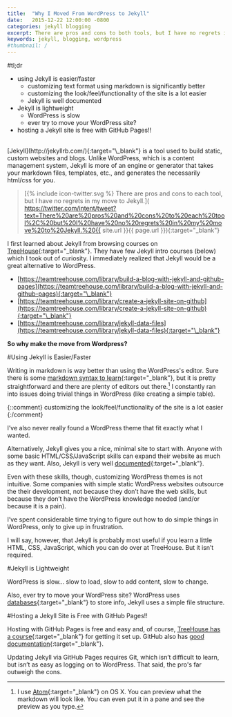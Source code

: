 ```yaml
---
title:  "Why I Moved From WordPress to Jekyll"
date:   2015-12-22 12:00:00 -0800
categories: jekyll blogging
excerpt: There are pros and cons to both tools, but I have no regrets in my move to Jekyll.
keywords: jekyll, blogging, wordpress
#thumbnail: /
---
```

#tl;dr

- using Jekyll is easier/faster
  - customizing text format using markdown is significantly better
  - customizing the look/feel/functionality of the site is a lot easier
  - Jekyll is well documented
- Jekyll is lightweight
  - WordPress is slow
  - ever try to move your WordPress site?
- hosting a Jekyll site is free with GitHub Pages!!

<br />
[Jekyll](http://jekyllrb.com/){:target="\_blank"} is a tool used to build static, custom websites and blogs. Unlike WordPress, which is a content management system, Jekyll is more of an engine or generator that takes your markdown files, templates, etc., and generates the necessarily html/css for you.

> [{% include icon-twitter.svg %}  There are pros and cons to each tool, but I have no regrets in my move to Jekyll.]( https://twitter.com/intent/tweet?text=There%20are%20pros%20and%20cons%20to%20each%20tool%2C%20but%20I%20have%20no%20regrets%20in%20my%20move%20to%20Jekyll.%20{{ site.url }}{{ page.url }}){:target="\_blank"}


I first learned about Jekyll from browsing courses on [TreeHouse](https://teamtreehouse.com/){:target="\_blank"}. They have few Jekyll intro courses (below) which I took out of curiosity. I immediately realized that Jekyll would be a great alternative to WordPress.

- [https://teamtreehouse.com/library/build-a-blog-with-jekyll-and-github-pages](https://teamtreehouse.com/library/build-a-blog-with-jekyll-and-github-pages){:target="\_blank"}
- [https://teamtreehouse.com/library/create-a-jekyll-site-on-github](https://teamtreehouse.com/library/create-a-jekyll-site-on-github){:target="\_blank"}
- [https://teamtreehouse.com/library/jekyll-data-files](https://teamtreehouse.com/library/jekyll-data-files){:target="\_blank"}

**So why make the move from Wordpress?**

#Using Jekyll is Easier/Faster

Writing in markdown is way better than using the WordPress's editor. Sure there is some [markdown syntax to learn](http://assemble.io/docs/Cheatsheet-Markdown.html){:target="\_blank"}, but it is pretty straightforward and there are plenty of editors out there.[^1] I constantly ran into issues doing trivial things in WordPress (like creating a simple table).

{::comment}
  customizing the look/feel/functionality of the site is a lot easier
{:/comment}

I’ve also never really found a WordPress theme that fit exactly what I wanted.

Alternatively, Jekyll gives you a nice, minimal site to start with. Anyone with some basic HTML/CSS/JavaScript skills can expand their website as much as they want. Also, Jekyll is very well [documented](http://jekyllrb.com/docs/home/){:target="\_blank"}.

Even with these skills, though, customizing WordPress themes is not intuitive. Some companies with simple static WordPress websites outsource the their development, not because they don’t have the web skills, but because they don’t have the WordPress knowledge needed (and/or because it is a pain).

I’ve spent considerable time trying to figure out how to do simple things in WordPress, only to give up in frustration.

I will say, however, that Jekyll is probably most useful if you learn a little HTML, CSS, JavaScript, which you can do over at TreeHouse. But it isn’t required.

#Jekyll is Lightweight

WordPress is slow... slow to load, slow to add content, slow to change.

Also, ever try to move your WordPress site? WordPress uses [databases](https://codex.wordpress.org/Database_Description){:target="\_blank"} to store info, Jekyll uses a simple file structure.

#Hosting a Jekyll Site is Free with GitHub Pages!!

Hosting with GitHub Pages is free and easy and, of course, [TreeHouse has a course](https://teamtreehouse.com/library/build-a-blog-with-jekyll-and-github-pages){:target="\_blank"} for getting it set up. GitHub also has [good documentation](https://pages.github.com){:target="\_blank"}.

Updating Jekyll via GitHub Pages requires Git, which isn’t difficult to learn, but isn’t as easy as logging on to WordPress. That said, the pro's far outweigh the cons.

[^1]: I use [Atom](https://atom.io){:target="\_blank"} on OS X. You can preview what the markdown will look like. You can even put it in a pane and see the preview as you type.
